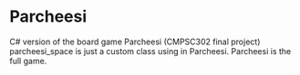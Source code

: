 # Parcheesi
C# version of the board game Parcheesi (CMPSC302 final project)
parcheesi_space is just a custom class using in Parcheesi. Parcheesi is the  full game.
